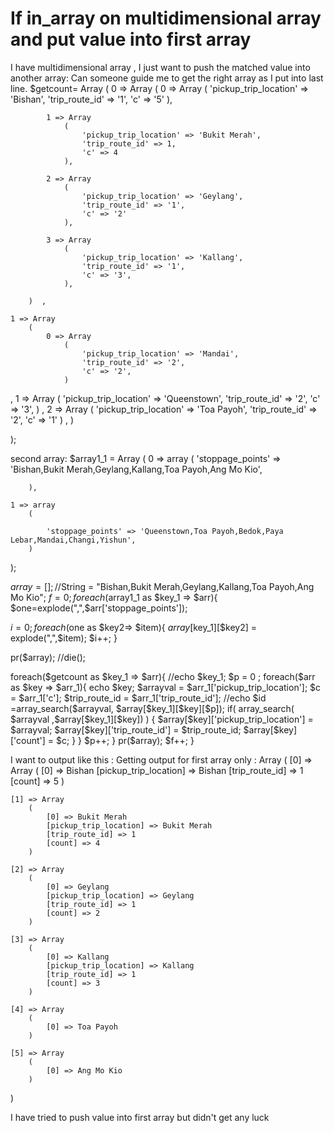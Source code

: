
# If in_array on multidimensional array and put value into first array

I have multidimensional array , I just want to push the matched value into another array: Can someone guide me to get the right array as I put into last line.
$getcount= Array
(
    0 => Array
        (
            0 => Array
                (
                    'pickup_trip_location' => 'Bishan',
                    'trip_route_id' => '1',
                    'c' => '5'
                ),

            1 => Array
                (
                    'pickup_trip_location' => 'Bukit Merah',
                    'trip_route_id' => 1,
                    'c' => 4
                ),

            2 => Array
                (
                    'pickup_trip_location' => 'Geylang',
                    'trip_route_id' => '1',
                    'c' => '2'
                ),

            3 => Array
                (
                    'pickup_trip_location' => 'Kallang',
                    'trip_route_id' => '1',
                    'c' => '3',
                ),

        )  ,

    1 => Array
        (
            0 => Array
                (
                    'pickup_trip_location' => 'Mandai',
                    'trip_route_id' => '2',
                    'c' => '2',
                )
,
            1 => Array
                (
                    'pickup_trip_location' => 'Queenstown',
                    'trip_route_id' => '2',
                    'c' => '3',
                )
,
            2 => Array
                (
                    'pickup_trip_location' => 'Toa Payoh',
                    'trip_route_id' => '2',
                    'c' => '1'
                )
,
        )

);

second array:
$array1_1 =   Array
(
    0 => array
        (
            'stoppage_points' => 'Bishan,Bukit Merah,Geylang,Kallang,Toa Payoh,Ang Mo Kio',

        ),

    1 => array
        (
          
            'stoppage_points' => 'Queenstown,Toa Payoh,Bedok,Paya Lebar,Mandai,Changi,Yishun',
        )

);     

$array = [];
//$String = "Bishan,Bukit Merah,Geylang,Kallang,Toa Payoh,Ang Mo Kio";
$f = 0 ;
foreach($array1_1 as $key_1 => $arr){
$one=explode(",",$arr['stoppage_points']);

$i = 0 ;
foreach ($one as $key2=> $item){
    $array[$key_1][$key2] = explode(",",$item);
    $i++;
}

pr($array);
//die();



foreach($getcount as $key_1 => $arr){
    //echo $key_1;
    $p = 0 ;
    foreach($arr as $key => $arr_1){
  echo $key;
          $arrayval = $arr_1['pickup_trip_location'];
          $c = $arr_1['c'];
          $trip_route_id = $arr_1['trip_route_id'];
          //echo $id =array_search($arrayval, $array[$key_1][$key][$p]);
          if( array_search( $arrayval ,$array[$key_1][$key]) )
            {
             $array[$key]['pickup_trip_location'] = $arrayval;    
             $array[$key]['trip_route_id'] = $trip_route_id;    
             $array[$key]['count'] = $c;    
            }
   }
$p++;
}
pr($array);
$f++;
}

I want to output like this :  Getting output for first array only :
Array
(
    [0] => Array
        (
            [0] => Bishan
            [pickup_trip_location] => Bishan
            [trip_route_id] => 1
            [count] => 5
        )

    [1] => Array
        (
            [0] => Bukit Merah
            [pickup_trip_location] => Bukit Merah
            [trip_route_id] => 1
            [count] => 4
        )

    [2] => Array
        (
            [0] => Geylang
            [pickup_trip_location] => Geylang
            [trip_route_id] => 1
            [count] => 2
        )

    [3] => Array
        (
            [0] => Kallang
            [pickup_trip_location] => Kallang
            [trip_route_id] => 1
            [count] => 3
        )

    [4] => Array
        (
            [0] => Toa Payoh
        )

    [5] => Array
        (
            [0] => Ang Mo Kio
        )

)

I have tried to push value into first array but didn't get any luck

        